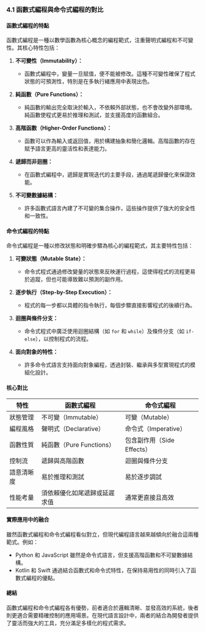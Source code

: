 ### 4.1 函數式編程與命令式編程的對比  

#### 函數式編程的特點  

函數式編程是一種以數學函數為核心概念的編程範式，注重聲明式編程和不可變性。其核心特性包括：  

1. **不可變性（Immutability）：**  
   - 函數式編程中，變量一旦賦值，便不能被修改。這種不可變性確保了程式狀態的可預測性，特別是在多執行緒應用中表現出色。  

2. **純函數（Pure Functions）：**  
   - 純函數的輸出完全取決於輸入，不依賴外部狀態，也不會改變外部環境。純函數使程式更易於推理和測試，並支援高度的函數組合。  

3. **高階函數（Higher-Order Functions）：**  
   - 函數可以作為輸入或返回值，用於構建抽象和簡化邏輯。高階函數的存在賦予語言更高的靈活性和表達能力。  

4. **遞歸而非迴圈：**  
   - 在函數式編程中，遞歸是實現迭代的主要手段，通過尾遞歸優化來保證效能。  

5. **不可變數據結構：**  
   - 許多函數式語言內建了不可變的集合操作，這些操作提供了強大的安全性和一致性。  

#### 命令式編程的特點  

命令式編程是一種以修改狀態和明確步驟為核心的編程範式，其主要特性包括：  

1. **可變狀態（Mutable State）：**  
   - 命令式程式通過修改變量的狀態來反映運行過程，這使得程式的流程更易於追蹤，但也可能導致難以預測的副作用。  

2. **逐步執行（Step-by-Step Execution）：**  
   - 程式的每一步都以具體的指令執行，每個步驟直接影響程式的後續行為。  

3. **迴圈與條件分支：**  
   - 命令式程式中廣泛使用迴圈結構（如 `for` 和 `while`）及條件分支（如 `if-else`），以控制程式的流程。  

4. **面向對象的特性：**  
   - 許多命令式語言支持面向對象編程，透過封裝、繼承與多型實現程式的模組化設計。  

#### 核心對比  

| **特性**               | **函數式編程**                            | **命令式編程**                       |  
|------------------------|-----------------------------------------|-------------------------------------|  
| 狀態管理               | 不可變（Immutable）                     | 可變（Mutable）                     |  
| 編程風格               | 聲明式（Declarative）                   | 命令式（Imperative）                |  
| 函數性質               | 純函數（Pure Functions）                 | 包含副作用（Side Effects）          |  
| 控制流                 | 遞歸與高階函數                         | 迴圈與條件分支                     |  
| 語意清晰度             | 易於推理和測試                         | 易於逐步調試                       |  
| 性能考量               | 須依賴優化如尾遞歸或延遲求值            | 通常更直接且高效                   |  

#### 實際應用中的融合  

雖然函數式編程和命令式編程看似對立，但現代編程語言越來越傾向於融合這兩種範式。例如：  

- Python 和 JavaScript 雖然是命令式語言，但支援高階函數和不可變數據結構。  
- Kotlin 和 Swift 通過結合函數式和命令式特性，在保持易用性的同時引入了函數式編程的優點。  

#### 總結  

函數式編程和命令式編程各有優勢，前者適合於邏輯清晰、並發高效的系統，後者則更適合需要精確控制的應用場景。在現代語言設計中，兩者的結合為開發者提供了靈活而強大的工具，充分滿足多樣化的程式需求。